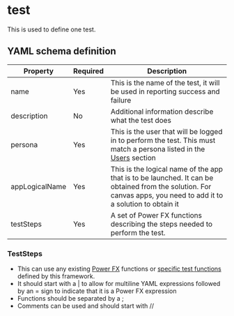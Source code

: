 # test

This is used to define one test.

## YAML schema definition

| Property | Required | Description |
| -- | -- | -- |
| name | Yes | This is the name of the test, it will be used in reporting success and failure |
| description | No | Additional information describe what the test does |
| persona | Yes | This is the user that will be logged in to perform the test. This must match a persona listed in the [Users](./Users.md) section | 
| appLogicalName | Yes | This is the logical name of the app that is to be launched. It can be obtained from the solution. For canvas apps, you need to add it to a solution to obtain it |
| testSteps | Yes | A set of Power FX functions describing the steps needed to perform the test. 

### TestSteps

- This can use any existing [Power FX](https://docs.microsoft.com/en-us/power-platform/power-fx/overview) functions or [specific test functions](../PowerFX/README.md) defined by this framework.
- It should start with a | to allow for multiline YAML expressions followed by an = sign to indicate that it is a Power FX expression
- Functions should be separated by a ;
- Comments can be used and should start with //
